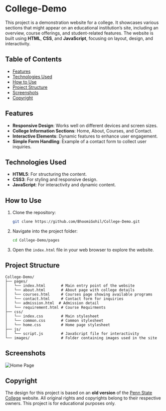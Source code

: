 # College-Demo

This project is a demonstration website for a college. It showcases various sections that might appear on an educational institution’s site, including an overview, course offerings, and student-related features. The website is built using **HTML**, **CSS**, and **JavaScript**, focusing on layout, design, and interactivity.

## Table of Contents

- [Features](#features)
- [Technologies Used](#technologies-used)
- [How to Use](#how-to-use)
- [Project Structure](#project-structure)
- [Screenshots](#screenshots)
- [Copyright](#copyright)

## Features

- **Responsive Design**: Works well on different devices and screen sizes.
- **College Information Sections**: Home, About, Courses, and Contact.
- **Interactive Elements**: Dynamic features to enhance user engagement.
- **Simple Form Handling**: Example of a contact form to collect user inquiries.

## Technologies Used

- **HTML5**: For structuring the content.
- **CSS3**: For styling and responsive design.
- **JavaScript**: For interactivity and dynamic content.

## How to Use

1. Clone the repository:
   ```bash
   git clone https://github.com/BhoomiGohil/College-Demo.git
   ```
2. Navigate into the project folder:
   ```bash
   cd College-Demo/pages
   ```
3. Open the `index.html` file in your web browser to explore the website.

## Project Structure

```
College-Demo/
├── pages/
│   └── index.html       # Main entry point of the website
│   └── about.html       # About page with college details
│   └── courses.html     # Courses page showing available programs
│   └── contact.html     # Contact form for inquiries
│   └── admission.html  # Admission detail
│   └── requirement.html # Course Requirments
├── css/
│   └── index.css        # Main stylesheet
│   └── common.css       # Common stylesheet
│   └── home.css         # Home page stylesheet
├── js/
│   └── script.js        # JavaScript file for interactivity
└── images/              # Folder containing images used in the site
```

## Screenshots

![Home Page](images/home-page.png)

## Copyright

The design for this project is based on an **old version** of the [Penn State College](https://www.psu.edu/) website. All original rights and copyrights belong to their respective owners. This project is for educational purposes only.

